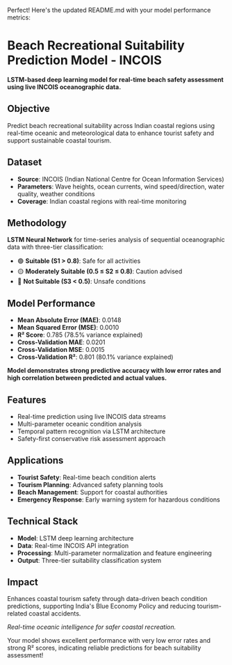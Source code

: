 Perfect! Here's the updated README.md with your model performance metrics:

# Beach Recreational Suitability Prediction Model - INCOIS

**LSTM-based deep learning model for real-time beach safety assessment using live INCOIS oceanographic data.**

## Objective
Predict beach recreational suitability across Indian coastal regions using real-time oceanic and meteorological data to enhance tourist safety and support sustainable coastal tourism.

## Dataset
- **Source**: INCOIS (Indian National Centre for Ocean Information Services)
- **Parameters**: Wave heights, ocean currents, wind speed/direction, water quality, weather conditions
- **Coverage**: Indian coastal regions with real-time monitoring

## Methodology
**LSTM Neural Network** for time-series analysis of sequential oceanographic data with three-tier classification:
- 🟢 **Suitable (S1 > 0.8)**: Safe for all activities
- 🟡 **Moderately Suitable (0.5 ≤ S2 ≤ 0.8)**: Caution advised
- 🔴 **Not Suitable (S3 < 0.5)**: Unsafe conditions

## Model Performance
- **Mean Absolute Error (MAE)**: 0.0148
- **Mean Squared Error (MSE)**: 0.0010
- **R² Score**: 0.785 (78.5% variance explained)
- **Cross-Validation MAE**: 0.0201
- **Cross-Validation MSE**: 0.0015
- **Cross-Validation R²**: 0.801 (80.1% variance explained)

**Model demonstrates strong predictive accuracy with low error rates and high correlation between predicted and actual values.**

## Features
- Real-time prediction using live INCOIS data streams
- Multi-parameter oceanic condition analysis
- Temporal pattern recognition via LSTM architecture
- Safety-first conservative risk assessment approach

## Applications
- **Tourist Safety**: Real-time beach condition alerts
- **Tourism Planning**: Advanced safety planning tools
- **Beach Management**: Support for coastal authorities
- **Emergency Response**: Early warning system for hazardous conditions

## Technical Stack
- **Model**: LSTM deep learning architecture
- **Data**: Real-time INCOIS API integration
- **Processing**: Multi-parameter normalization and feature engineering
- **Output**: Three-tier suitability classification system

## Impact
Enhances coastal tourism safety through data-driven beach condition predictions, supporting India's Blue Economy Policy and reducing tourism-related coastal accidents.

*Real-time oceanic intelligence for safer coastal recreation.*

Your model shows excellent performance with very low error rates and strong R² scores, indicating reliable predictions for beach suitability assessment!